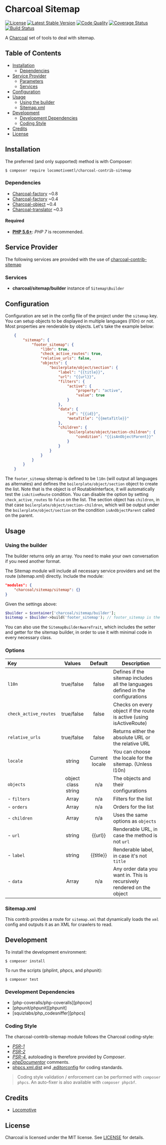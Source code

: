 Charcoal Sitemap
===============

[![License][badge-license]][charcoal-contrib-sitemap]
[![Latest Stable Version][badge-version]][charcoal-contrib-sitemap]
[![Code Quality][badge-scrutinizer]][dev-scrutinizer]
[![Coverage Status][badge-coveralls]][dev-coveralls]
[![Build Status][badge-travis]][dev-travis]

A [Charcoal][charcoal-app] set of tools to deal with sitemap.



## Table of Contents

-   [Installation](#installation)
    -   [Dependencies](#dependencies)
-   [Service Provider](#service-provider)
    -   [Parameters](#parameters)
    -   [Services](#services)
-   [Configuration](#configuration)
-   [Usage](#usage)
    -   [Using the builder](#using-the-builder)
    -   [Sitemap.xml](#sitemap.xml)
-   [Development](#development)
    -  [Development Dependencies](#development-dependencies)
    -  [Coding Style](#coding-style)
-   [Credits](#credits)
-   [License](#license)



## Installation

The preferred (and only supported) method is with Composer:

```shell
$ composer require locomotivemtl/charcoal-contrib-sitemap
```

### Dependencies
- [Charcoal-factory][charcoal-app] ~0.8
- [Charcoal-factory][charcoal-factory] ~0.4
- [Charcoal-object][charcoal-object] ~0.4
- [Charcoal-translator][charcoal-translator] ~0.3

#### Required

-   [**PHP 5.6+**](https://php.net): _PHP 7_ is recommended.


## Service Provider

The following services are provided with the use of [charcoal-contrib-sitemap][charcoal-contrib-sitemap]

### Services

- **charcoal/sitemap/builder** instance of `Sitemap\Builder`

## Configuration

Configuration are set in the config file of the project under the `sitemap` key.
You can setup objects to be displayed in multiple languages (l10n) or not. Most
properties are renderable by objects. Let's take the example below:

```json
    {
        "sitemap": {
            "footer_sitemap": {
                "l10n": true,
                "check_active_routes": true,
                "relative_urls": false,
                "objects": {
                    "boilerplate/object/section": {
                        "label": "{{title}}",
                        "url": "{{url}}",
                        "filters": {
                            "active": {
                                "property": "active",
                                "value": true
                            }
                        },
                        "data": {
                            "id": "{{id}}",
                            "metaTitle": "{{metaTitle}}"
                        },
                        "children": {
                            "boilerplate/object/section-children": {
                                "condition": "{{isAnObjectParent}}"
                            }
                        }
                    }
                }
            }
        }
    }
```
The `footer_sitemap` sitemap is defined to be `l10n` (will output all languages as alternates) and defines
the `boilerplate/object/section` object to create the list. Note that is the object is of RoutableInterface,
it will automatically test the `isActiveRoute` condition. You can disable the option by setting `check_active_routes`
to `false` on the list. The section object has `children`, in that case `boilerplate/object/section-children`, 
which will be output under the `boilerplate/object/section` on the condition `isAnObjectParent` called on the parent.

## Usage

### Using the builder

The builder returns only an array. You need to make your own conversation if you need
another format.

The Sitemap module will include all necessary service providers and set the route (sitemap.xml) directly. Include the module:

```json
"modules": {
    "charcoal/sitemap/sitemap": {}
}
```

Given the settings above:

```php
$builder = $container['charcoal/sitemap/builder'];
$sitemap = $builder->build('footer_sitemap'); // footer_sitemap is the ident of the settings you want.
```
You can also use the `SitemapBuilderAwareTrait`, which includes the setter and getter for the sitemap builder, in order
to use it with minimal code in every necessary class.


### Options

| Key                   | Values                | Default           | Description 
|:---                   |:---:                  |:---:              |---          
|`l10n`                 | true/false            | false             | Defines if the sitemap includes all the languages defined in the configurations  
| `check_active_routes` | true/false            | false             | Checks on every object if the route is active (using isActiveRoute)
| `relative_urls`       | true/false            | false             | Returns either the absolute URL or the relative URL
| `locale`              | string                | Current locale    | You can choose the locale for the sitemap. (Unless l10n)
| `objects`             | object class string   | n/a               | The objects and their configurations  
| - `filters`             | Array                 | n/a               | Filters for the list  
| - `orders`              | Array                 | n/a               | Orders for the list  
| - `children`            | Array                 | n/a               | Uses the same options as `objects`
| - `url`                 | string                | {{url}}           | Renderable URL, in case the method is not `url`
| - `label`               | string                | {{title}}         | Renderable label, in case it's not `title`  
| - `data`                | Array                 | n/a               | Any order data you want in. This is recursively rendered on the object  

### Sitemap.xml
This contrib provides a route for `sitemap.xml` that dynamically loads the `xml` config and outputs it 
as an XML for crawlers to read.

## Development

To install the development environment:

```shell
$ composer install
```

To run the scripts (phplint, phpcs, and phpunit):

```shell
$ composer test
```

### Development Dependencies

-   [php-coveralls/php-coveralls][phpcov]
-   [phpunit/phpunit][phpunit]
-   [squizlabs/php_codesniffer][phpcs]



### Coding Style

The charcoal-contrib-sitemap module follows the Charcoal coding-style:

-   [_PSR-1_][psr-1]
-   [_PSR-2_][psr-2]
-   [_PSR-4_][psr-4], autoloading is therefore provided by _Composer_.
-   [_phpDocumentor_](http://phpdoc.org/) comments.
-   [phpcs.xml.dist](phpcs.xml.dist) and [.editorconfig](.editorconfig) for coding standards.

> Coding style validation / enforcement can be performed with `composer phpcs`. An auto-fixer is also available with `composer phpcbf`.

## Credits

-   [Locomotive](https://locomotive.ca/)

## License

Charcoal is licensed under the MIT license. See [LICENSE](LICENSE) for details.


[charcoal-contrib-sitemap]:  https://packagist.org/packages/locomotivemtl/charcoal-contrib-sitemap
[charcoal-app]:              https://packagist.org/packages/locomotivemtl/charcoal-app
[charcoal-factory]:          https://packagist.org/packages/locomotivemtl/charcoal-factory
[charcoal-object]:           https://packagist.org/packages/locomotivemtl/charcoal-object
[charcoal-translator]:       https://packagist.org/packages/locomotivemtl/charcoal-translator
[charcoal-view]:             https://packagist.org/packages/locomotivemtl/charcoal-view

[dev-scrutinizer]:    https://scrutinizer-ci.com/g/locomotivemtl/charcoal-contrib-sitemap/
[dev-coveralls]:      https://coveralls.io/r/locomotivemtl/charcoal-contrib-sitemap
[dev-travis]:         https://travis-ci.org/locomotivemtl/charcoal-contrib-sitemap

[badge-license]:      https://img.shields.io/packagist/l/locomotivemtl/charcoal-contrib-sitemap.svg?style=flat-square
[badge-version]:      https://img.shields.io/packagist/v/locomotivemtl/charcoal-contrib-sitemap.svg?style=flat-square
[badge-scrutinizer]:  https://img.shields.io/scrutinizer/g/locomotivemtl/charcoal-contrib-sitemap.svg?style=flat-square
[badge-coveralls]:    https://img.shields.io/coveralls/locomotivemtl/charcoal-contrib-sitemap.svg?style=flat-square
[badge-travis]:       https://img.shields.io/travis/locomotivemtl/charcoal-contrib-sitemap.svg?style=flat-square

[psr-1]:  https://www.php-fig.org/psr/psr-1/
[psr-2]:  https://www.php-fig.org/psr/psr-2/
[psr-3]:  https://www.php-fig.org/psr/psr-3/
[psr-4]:  https://www.php-fig.org/psr/psr-4/
[psr-6]:  https://www.php-fig.org/psr/psr-6/
[psr-7]:  https://www.php-fig.org/psr/psr-7/
[psr-11]: https://www.php-fig.org/psr/psr-11/
